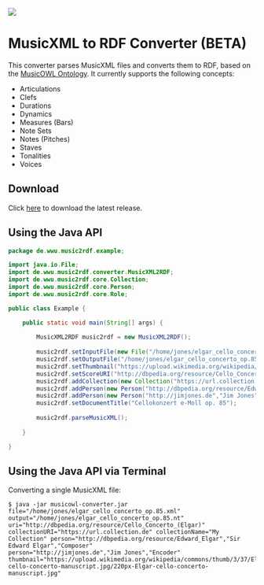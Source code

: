 [![](http://linkeddata.uni-muenster.de/musicportal/web/img/partners.png)](https://www.uni-muenster.de/de/)

# MusicXML to RDF Converter (BETA)

This converter parses MusicXML files and converts them to RDF, based on the [MusicOWL Ontology](http://linkeddata.uni-muenster.de/ontology/musicscore/mso.owl). It currently supports the following concepts:

 
 * Articulations
 * Clefs
 * Durations
 * Dynamics
 * Measures (Bars)
 * Note Sets
 * Notes (Pitches)
 * Staves
 * Tonalities 
 * Voices

## Download

Click [here](http://linkeddata.uni-muenster.de/api/) to download the latest release.

## Using the Java API

```java
package de.wwu.music2rdf.example;

import java.io.File;
import de.wwu.music2rdf.converter.MusicXML2RDF;
import de.wwu.music2rdf.core.Collection;
import de.wwu.music2rdf.core.Person;
import de.wwu.music2rdf.core.Role;

public class Example {

	public static void main(String[] args) {
				
		MusicXML2RDF music2rdf = new MusicXML2RDF();
		
		music2rdf.setInputFile(new File("/home/jones/elgar_cello_concerto_op.85.xml"));
		music2rdf.setOutputFile("/home/jones/elgar_cello_concerto_op.85.nt");
		music2rdf.setThumbnail("https://upload.wikimedia.org/wikipedia/commons/thumb/3/37/Elgar-cello-concerto-manuscript.jpg/220px-Elgar-cello-concerto-manuscript.jpg");
		music2rdf.setScoreURI("http://dbpedia.org/resource/Cello_Concerto_(Elgar)");
		music2rdf.addCollection(new Collection("https://url.collection.de","My Collection"));
		music2rdf.addPerson(new Person("http://dbpedia.org/resource/Edward_Elgar","Sir Edward William Elgar",Role.COMPOSER));
		music2rdf.addPerson(new Person("http://jimjones.de","Jim Jones",Role.ENCODER));
		music2rdf.setDocumentTitle("Cellokonzert e-Moll op. 85");
		
		music2rdf.parseMusicXML();
		
	}

}

```

## Using the Java API via Terminal
Converting a single MusicXML file:

```shell
$ java -jar musicowl-converter.jar 
file="/home/jones/elgar_cello_concerto_op.85.xml" 
output="/home/jones/elgar_cello_concerto_op.85.nt" 
uri="http://dbpedia.org/resource/Cello_Concerto_(Elgar)" 
collectionURI="https://url.collection.de" collectionName="My Collection" person="http://dbpedia.org/resource/Edward_Elgar","Sir Edward Elgar","Composer" 
person="http://jimjones.de","Jim Jones","Encoder" 
thumbnail="https://upload.wikimedia.org/wikipedia/commons/thumb/3/37/Elgar-cello-concerto-manuscript.jpg/220px-Elgar-cello-concerto-manuscript.jpg"
```

